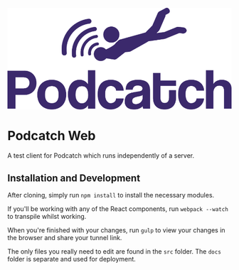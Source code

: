 ![Podcatch Logo](assets/Podcatch/V2/RianWardaya-Podcatch-V2.png)
# Podcatch Web

A test client for Podcatch which runs independently of a server.

## Installation and Development
After cloning, simply run `npm install` to install the necessary modules.

If you'll be working with any of the React components, run `webpack --watch` to transpile whilst working.

When you're finished with your changes, run `gulp` to view your changes in the browser and share your tunnel link.

The only files you really need to edit are found in the `src` folder. The `docs` folder is separate and used for deployment.